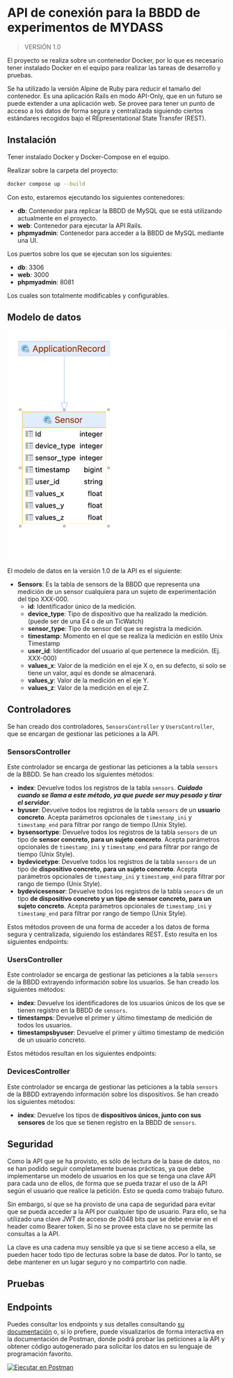 # API de conexión para la BBDD de experimentos de MYDASS

> VERSIÓN 1.0

El proyecto se realiza sobre un contenedor Docker, por lo que es necesario tener instalado Docker en el equipo para realizar las tareas de desarrollo y pruebas.

Se ha utilizado la versión Alpine de Ruby para reducir el tamaño del contenedor. Es una aplicación Rails en modo API-Only, que en un futuro se puede extender a una aplicación web. Se provee para tener un punto de acceso a los datos de forma segura y centralizada siguiendo ciertos estándares recogidos bajo el REpresentational State Transfer (REST).

## Instalación

Tener instalado Docker y Docker-Compose en el equipo.

Realizar sobre la carpeta del proyecto:

```bash
docker compose up --build
```

Con esto, estaremos ejecutando los siguientes contenedores:

- **db**: Contenedor para replicar la BBDD de MySQL que se está utilizando actualmente en el proyecto.
- **web**: Contenedor para ejecutar la API Rails.
- **phpmyadmin**: Contenedor para acceder a la BBDD de MySQL mediante una UI.

Los puertos sobre los que se ejecutan son los siguientes:

- **db**: 3306
- **web**: 3000
- **phpmyadmin**: 8081

Los cuales son totalmente modificables y configurables.

## Modelo de datos

![modeloDatos|250](docs/img/sensor_model.png)

El modelo de datos en la versión 1.0 de la API es el siguiente:

- **Sensors**: Es la tabla de sensors de la BBDD que representa una medición de un sensor cualquiera para un sujeto de experimentación del tipo XXX-000.
  - **id**: Identificador único de la medición.
  - **device_type**: Tipo de dispositivo que ha realizado la medición. (puede ser de una E4 o de un TicWatch)
  - **sensor_type**: Tipo de sensor del que se registra la medición.
  - **timestamp**: Momento en el que se realiza la medición en estilo Unix Timestamp
  - **user_id**: Identificador del usuario al que pertenece la medición. (Ej. XXX-000)
  - **values_x**: Valor de la medición en el eje X o, en su defecto, si solo se tiene un valor, aquí es donde se almacenará.
  - **values_y**: Valor de la medición en el eje Y.
  - **values_z**: Valor de la medición en el eje Z.

## Controladores

Se han creado dos controladores, `SensorsController` y `UsersController`, que se encargan de gestionar las peticiones a la API.

### SensorsController

Este controlador se encarga de gestionar las peticiones a la tabla `sensors` de la BBDD. Se han creado los siguientes métodos:

- **index**: Devuelve todos los registros de la tabla `sensors`. _**Cuidado cuando se llama a este método, ya que puede ser muy pesado y tirar el servidor**_.
- **byuser**: Devuelve todos los registros de la tabla `sensors` de un **usuario concreto**. Acepta parámetros opcionales de `timestamp_ini` y `timestamp_end` para filtrar por rango de tiempo (Unix Style).
- **bysensortype**: Devuelve todos los registros de la tabla `sensors` de un tipo de **sensor concreto, para un sujeto concreto**. Acepta parámetros opcionales de `timestamp_ini` y `timestamp_end` para filtrar por rango de tiempo (Unix Style).
- **bydevicetype**: Devuelve todos los registros de la tabla `sensors` de un tipo de **dispositivo concreto, para un sujeto concreto**. Acepta parámetros opcionales de `timestamp_ini` y `timestamp_end` para filtrar por rango de tiempo (Unix Style).
- **bydevicesensor**: Devuelve todos los registros de la tabla `sensors` de un tipo **de dispositivo concreto y un tipo de sensor concreto, para un sujeto concreto**. Acepta parámetros opcionales de `timestamp_ini` y `timestamp_end` para filtrar por rango de tiempo (Unix Style).

Estos métodos proveen de una forma de acceder a los datos de forma segura y centralizada, siguiendo los estándares REST. Esto resulta en los siguientes endpoints:



### UsersController

Este controlador se encarga de gestionar las peticiones a la tabla `sensors` de la BBDD extrayendo información sobre los usuarios. Se han creado los siguientes métodos:

- **index**: Devuelve los identificadores de los usuarios únicos de los que se tienen registro en la BBDD de `sensors`.
- **timestamps**: Devuelve el primer y último timestamp de medición de todos los usuarios.
- **timestampsbyuser**: Devuelve el primer y último timestamp de medición de un usuario concreto.

Estos métodos resultan en los siguientes endpoints:


### DevicesController

Este controlador se encarga de gestionar las peticiones a la tabla `sensors` de la BBDD extrayendo información sobre los dispositivos. Se han creado los siguientes métodos:

- **index**: Devuelve los tipos de **dispositivos únicos, junto con sus sensores** de los que se tienen registro en la BBDD de `sensors`.

## Seguridad

Como la API que se ha provisto, es sólo de lectura de la base de datos, no se han podido seguir completamente buenas prácticas, ya que debe implementarse un modelo de usuarios en los que se tenga una clave API para cada uno de ellos, de forma que se pueda trazar el uso de la API según el usuario que realice la petición. Esto se queda como trabajo futuro.

Sin embargo, sí que se ha provisto de una capa de seguridad para evitar que se pueda acceder a la API por cualquier tipo de usuario. Para ello, se ha utilizado una clave JWT de acceso de 2048 bits que se debe enviar en el header como Bearer token. Si no se provee esta clave no se permite las consultas a la API.

La clave es una cadena muy sensible ya que si se tiene acceso a ella, se pueden hacer todo tipo de lecturas sobre la base de datos. Por lo tanto, se debe mantener en un lugar seguro y no compartirlo con nadie.

## Pruebas

[//]: # (TODO: Añadir pruebas)

## Endpoints

Puedes consultar los endpoints y sus detalles consultando [su documentación](/docs/api_endpoints.md) o, si lo prefiere, puede visualizarlos de forma interactiva en la documentación de Postman, donde podrá probar las peticiones a la API y obtener código autogenerado para solicitar los datos en su lenguaje de programación favorito.

[![Ejecutar en Postman](https://run.pstmn.io/button.svg)](https://documenter.getpostman.com/view/15069603/2s93CGQvX9)